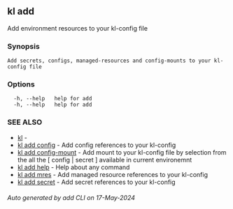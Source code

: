 ## kl add

Add environment resources to your kl-config file

### Synopsis

```
Add secrets, configs, managed-resources and config-mounts to your kl-config file
```

### Options

```
  -h, --help   help for add
  -h, --help   help for add
```

### SEE ALSO

* [kl](kl.md)  - 
* [kl add config](kl_add_config.md)  - Add config references to your kl-config
* [kl add config-mount](kl_add_config-mount.md)  - Add mount to your kl-config file by selection from the all the [ config | secret ] available in current environemnt
* [kl add help](kl_add_help.md)  - Help about any command
* [kl add mres](kl_add_mres.md)  - Add managed resource references to your kl-config
* [kl add secret](kl_add_secret.md)  - Add secret references to your kl-config

###### Auto generated by add CLI on 17-May-2024
